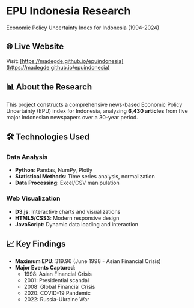 # EPU Indonesia Research

Economic Policy Uncertainty Index for Indonesia (1994-2024)

## 🌐 Live Website
Visit: [https://madegde.github.io/epuindonesia](https://madegde.github.io/epuindonesia)

## 📊 About the Research
This project constructs a comprehensive news-based Economic Policy Uncertainty (EPU) index for Indonesia, analyzing **6,430 articles** from five major Indonesian newspapers over a 30-year period.

## 🛠 Technologies Used

### Data Analysis
- **Python**: Pandas, NumPy, Plotly
- **Statistical Methods**: Time series analysis, normalization
- **Data Processing**: Excel/CSV manipulation

### Web Visualization
- **D3.js**: Interactive charts and visualizations
- **HTML5/CSS3**: Modern responsive design
- **JavaScript**: Dynamic data loading and interaction

## 📈 Key Findings

- **Maximum EPU**: 319.96 (June 1998 - Asian Financial Crisis)
- **Major Events Captured**:
  - 1998: Asian Financial Crisis
  - 2001: Presidential scandal
  - 2008: Global Financial Crisis
  - 2020: COVID-19 Pandemic
  - 2022: Russia-Ukraine War
